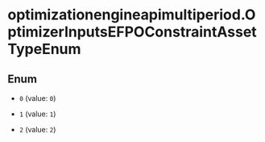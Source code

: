 # optimizationengineapimultiperiod.OptimizerInputsEFPOConstraintAssetTypeEnum

## Enum


* `0` (value: `0`)

* `1` (value: `1`)

* `2` (value: `2`)


